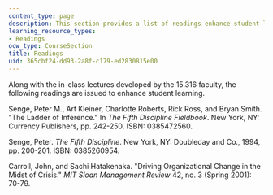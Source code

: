 ```yaml
---
content_type: page
description: This section provides a list of readings enhance student learning.
learning_resource_types:
- Readings
ocw_type: CourseSection
title: Readings
uid: 365cbf24-dd93-2a8f-c179-ed2830815e00
---
```


Along with the in-class lectures developed by the 15.316 faculty, the following readings are issued to enhance student learning.

Senge, Peter M., Art Kleiner, Charlotte Roberts, Rick Ross, and Bryan Smith. "The Ladder of Inference." In _The Fifth Discipline Fieldbook_. New York, NY: Currency Publishers, pp. 242-250. ISBN: 0385472560.

Senge, Peter. _The Fifth Discipline_. New York, NY: Doubleday and Co., 1994, pp. 200-201. ISBN: 0385260954.

Carroll, John, and Sachi Hatakenaka. "Driving Organizational Change in the Midst of Crisis." _MIT Sloan Management Review_ 42, no. 3 (Spring 2001): 70-79.
